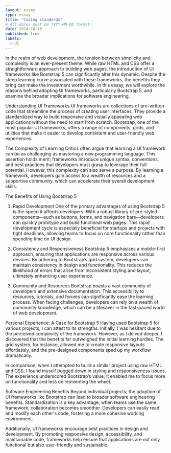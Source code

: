```yaml
---
layout: essay
type: essay
title: "Coding standards"
# All dates must be YYYY-MM-DD format!
date: 2024-10-10
published: true
labels:
  - UI
---
```


In the realm of web development, the tension between simplicity and complexity is an ever-present theme. While raw HTML and CSS offer a straightforward approach to building web pages, the introduction of UI frameworks like Bootstrap 5 can significantly alter this dynamic. Despite the steep learning curve associated with these frameworks, the benefits they bring can make the investment worthwhile. In this essay, we will explore the reasons behind adopting UI frameworks, particularly Bootstrap 5, and examine the broader implications for software engineering.

Understanding UI Frameworks
UI frameworks are collections of pre-written code that streamline the process of creating user interfaces. They provide a standardized way to build responsive and visually appealing web applications without the need to start from scratch. Bootstrap, one of the most popular UI frameworks, offers a range of components, grids, and utilities that make it easier to develop consistent and user-friendly web experiences.

The Complexity of Learning
Critics often argue that learning a UI framework can be as challenging as mastering a new programming language. This assertion holds merit; frameworks introduce unique syntax, conventions, and best practices that developers must grasp to leverage their full potential. However, this complexity can also serve a purpose. By learning a framework, developers gain access to a wealth of resources and a supportive community, which can accelerate their overall development skills.

The Benefits of Using Bootstrap 5
1. Rapid Development
One of the primary advantages of using Bootstrap 5 is the speed it affords developers. With a robust library of pre-styled components—such as buttons, forms, and navigation bars—developers can quickly prototype and build functional web pages. This rapid development cycle is especially beneficial for startups and projects with tight deadlines, allowing teams to focus on core functionality rather than spending time on UI design.

2. Consistency and Responsiveness
Bootstrap 5 emphasizes a mobile-first approach, ensuring that applications are responsive across various devices. By adhering to Bootstrap’s grid system, developers can maintain consistency in design and functionality. This reduces the likelihood of errors that arise from inconsistent styling and layout, ultimately enhancing user experience.

3. Community and Resources
Bootstrap boasts a vast community of developers and extensive documentation. This accessibility to resources, tutorials, and forums can significantly ease the learning process. When facing challenges, developers can rely on a wealth of community knowledge, which can be a lifesaver in the fast-paced world of web development.

Personal Experience: A Case for Bootstrap 5
Having used Bootstrap 5 for various projects, I can attest to its strengths. Initially, I was hesitant due to the perceived complexity of the framework. However, as I delved deeper, I discovered that the benefits far outweighed the initial learning hurdles. The grid system, for instance, allowed me to create responsive layouts effortlessly, and the pre-designed components sped up my workflow dramatically.

In comparison, when I attempted to build a similar project using raw HTML and CSS, I found myself bogged down in styling and responsiveness issues. The experience underscored Bootstrap’s value; it enabled me to focus more on functionality and less on reinventing the wheel.

Software Engineering Benefits
Beyond individual projects, the adoption of UI frameworks like Bootstrap can lead to broader software engineering benefits. Standardization is a key advantage; when teams use the same framework, collaboration becomes smoother. Developers can easily read and modify each other's code, fostering a more cohesive working environment.

Additionally, UI frameworks encourage best practices in design and development. By promoting responsive design, accessibility, and maintainable code, frameworks help ensure that applications are not only functional but also user-friendly and sustainable.
